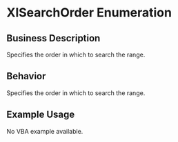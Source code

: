 # XlSearchOrder Enumeration

## Business Description
Specifies the order in which to search the range.

## Behavior
Specifies the order in which to search the range.

## Example Usage
No VBA example available.